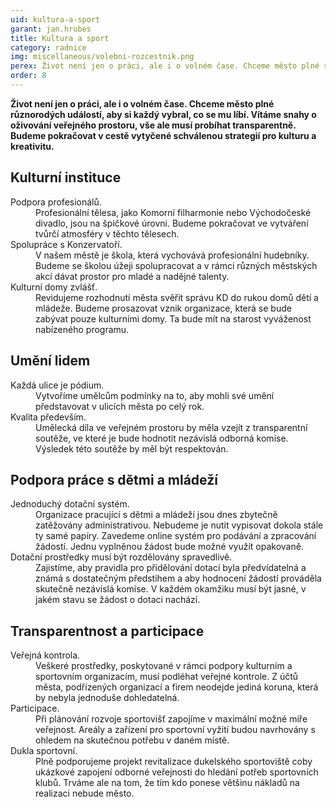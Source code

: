 ```yaml
---
uid: kultura-a-sport
garant: jan.hrubes
title: Kultura a sport
category: radnice
img: miscellaneous/volebni-rozcestnik.png
perex: Život není jen o práci, ale i o volném čase. Chceme město plné různorodých událostí, aby si každý vybral, co se mu líbí.
order: 8
---
```


**Život není jen o práci, ale i o volném čase. Chceme město plné různorodých událostí, aby si každý vybral, co se mu líbí. Vítáme snahy o oživování veřejného prostoru, vše ale musí probíhat transparentně. Budeme pokračovat v cestě vytyčené schválenou strategií pro kulturu a kreativitu.**

## Kulturní instituce

<dl class="c-program-key-point-list">
    <dt>Podpora profesionálů.</dt>
    <dd>Profesionální tělesa, jako Komorní filharmonie nebo Východočeské divadlo, jsou na špičkové úrovni. Budeme pokračovat ve vytváření tvůrčí atmosféry v těchto tělesech.</dd>
    <dt>Spolupráce s Konzervatoří.</dt>
    <dd>V našem městě je škola, která vychovává profesionální hudebníky. Budeme se školou úžeji spolupracovat a v rámci různých městských akcí dávat prostor pro mladé a nadějné talenty.</dd>
    <dt>Kulturní domy zvlášť.</dt>
    <dd>Revidujeme rozhodnutí města svěřit správu KD do rukou domů dětí a mládeže. Budeme prosazovat vznik organizace, která se bude zabývat pouze kulturními domy. Ta bude mít na starost vyváženost nabízeného programu.</dd>
</dl>

## Umění lidem

<dl class="c-program-key-point-list">
    <dt>Každá ulice je pódium.</dt>
    <dd>Vytvoříme umělcům podmínky na to, aby mohli své umění představovat v ulicích města po celý rok. </dd>
    <dt>Kvalita především.</dt>
    <dd>Umělecká díla ve veřejném prostoru by měla vzejít z transparentní soutěže, ve které je bude hodnotit nezávislá odborná komise. Výsledek této soutěže by měl být respektován.</dd>
</dl>

## Podpora práce s dětmi a mládeží

<dl class="c-program-key-point-list">
    <dt>Jednoduchý dotační systém.</dt>
    <dd>Organizace pracující s dětmi a mládeží jsou dnes zbytečně zatěžovány administrativou. Nebudeme je nutit vypisovat dokola stále ty samé papíry. Zavedeme online systém pro podávání a zpracování žádostí. Jednu vyplněnou žádost bude možné využít opakovaně.</dd>
    <dt>Dotační prostředky musí být rozdělovány spravedlivě.</dt>
    <dd>Zajistíme, aby pravidla pro přidělování dotací byla předvídatelná a známá s dostatečným předstihem a aby hodnocení žádostí prováděla skutečně nezávislá komise. V každém okamžiku musí být jasné, v jakém stavu se žádost o dotaci nachází.</dd>
</dl>


## Transparentnost a participace

<dl class="c-program-key-point-list">
    <dt>Veřejná kontrola.</dt>
    <dd>Veškeré prostředky, poskytované v rámci podpory kulturním a sportovním organizacím, musí podléhat veřejné kontrole. Z účtů města, podřízených organizací a firem neodejde jediná koruna, která by nebyla jednoduše dohledatelná. </dd>
    <dt>Participace.</dt>
    <dd>Při plánování rozvoje sportovišť zapojíme v maximální možné míře veřejnost. Areály a zařízení pro sportovní vyžití budou navrhovány s ohledem na skutečnou potřebu v daném místě. </dd>
    <dt>Dukla sportovní.</dt>
    <dd>Plně podporujeme projekt revitalizace dukelského sportoviště coby ukázkové zapojení odborné veřejnosti do hledání potřeb sportovních klubů. Trváme ale na tom, že tím kdo ponese většinu nákladů na realizaci nebude město.</dd>
</dl>
